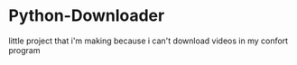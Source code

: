 # Python-Downloader
 little project that i'm making because i can't download videos in my confort program
